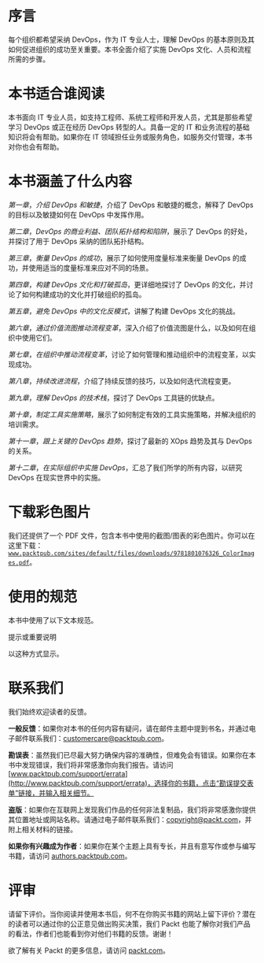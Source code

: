 # 序言

每个组织都希望采纳 DevOps，作为 IT 专业人士，理解 DevOps 的基本原则及其如何促进组织的成功至关重要。本书全面介绍了实施 DevOps 文化、人员和流程所需的步骤。

# 本书适合谁阅读

本书面向 IT 专业人员，如支持工程师、系统工程师和开发人员，尤其是那些希望学习 DevOps 或正在经历 DevOps 转型的人。具备一定的 IT 和业务流程的基础知识将会有帮助。如果你在 IT 领域担任业务或服务角色，如服务交付管理，本书对你也会有帮助。

# 本书涵盖了什么内容

*第一章*，*介绍 DevOps 和敏捷*，介绍了 DevOps 和敏捷的概念，解释了 DevOps 的目标以及敏捷如何在 DevOps 中发挥作用。

*第二章*，*DevOps 的商业利益、团队拓扑结构和陷阱*，展示了 DevOps 的好处，并探讨了用于 DevOps 采纳的团队拓扑结构。

*第三章*，*衡量 DevOps 的成功*，展示了如何使用度量标准来衡量 DevOps 的成功，并使用适当的度量标准来应对不同的场景。

*第四章*，*构建 DevOps 文化和打破孤岛*，更详细地探讨了 DevOps 的文化，并讨论了如何构建成功的文化并打破组织的孤岛。

*第五章*，*避免 DevOps 中的文化反模式*，讲解了构建 DevOps 文化的挑战。

*第六章*，*通过价值流图推动流程变革*，深入介绍了价值流图是什么，以及如何在组织中使用它们。

*第七章*，*在组织中推动流程变革*，讨论了如何管理和推动组织中的流程变革，以实现成功。

*第八章*，*持续改进流程*，介绍了持续反馈的技巧，以及如何迭代流程变更。

*第九章*，*理解 DevOps 的技术栈*，探讨了 DevOps 工具链的优缺点。

*第十章*，*制定工具实施策略*，展示了如何制定有效的工具实施策略，并解决组织的培训需求。

*第十一章*，*跟上关键的 DevOps 趋势*，探讨了最新的 XOps 趋势及其与 DevOps 的关系。

*第十二章*，*在实际组织中实施 DevOps*，汇总了我们所学的所有内容，以研究 DevOps 在现实世界中的实施。

# 下载彩色图片

我们还提供了一个 PDF 文件，包含本书中使用的截图/图表的彩色图片。你可以在这里下载：[`www.packtpub.com/sites/default/files/downloads/9781801076326_ColorImages.pdf`](http://www.packtpub.com/sites/default/files/downloads/9781801076326_ColorImages.pdf)。

# 使用的规范

本书中使用了以下文本规范。

提示或重要说明

以这种方式显示。

# 联系我们

我们始终欢迎读者的反馈。

**一般反馈**：如果你对本书的任何内容有疑问，请在邮件主题中提到书名，并通过电子邮件联系我们：customercare@packtpub.com。

**勘误表**：虽然我们已尽最大努力确保内容的准确性，但难免会有错误。如果你在本书中发现错误，我们将非常感激你向我们报告。请访问 [www.packtpub.com/support/errata](http://www.packtpub.com/support/errata)，选择你的书籍，点击“勘误提交表单”链接，并输入相关细节。

**盗版**：如果你在互联网上发现我们作品的任何非法复制品，我们将非常感激你提供其位置地址或网站名称。请通过电子邮件联系我们：copyright@packt.com，并附上相关材料的链接。

**如果你有兴趣成为作者**：如果你在某个主题上具有专长，并且有意写作或参与编写书籍，请访问 [authors.packtpub.com](http://authors.packtpub.com)。

# 评审

请留下评价。当你阅读并使用本书后，何不在你购买书籍的网站上留下评价？潜在的读者可以通过你的公正意见做出购买决策，我们 Packt 也能了解你对我们产品的看法，作者们也能看到你对他们书籍的反馈。谢谢！

欲了解有关 Packt 的更多信息，请访问 [packt.com](http://packt.com)。
